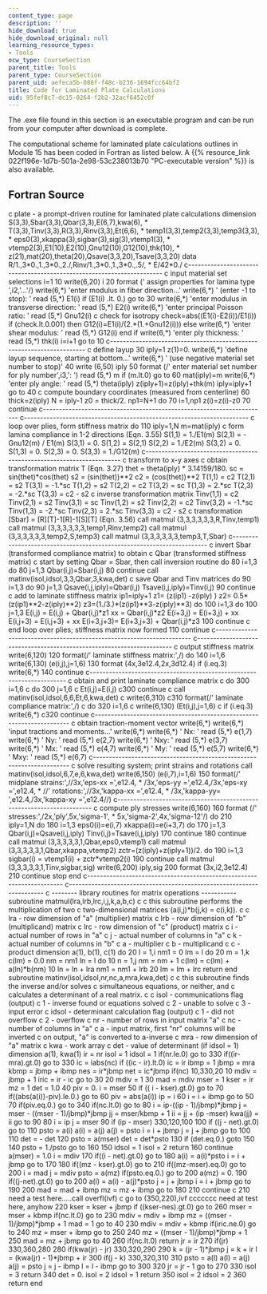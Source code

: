 ```yaml
---
content_type: page
description: ''
hide_download: true
hide_download_original: null
learning_resource_types:
- Tools
ocw_type: CourseSection
parent_title: Tools
parent_type: CourseSection
parent_uid: aefeca5b-086f-f48c-b236-1694fcc64bf2
title: Code for Laminated Plate Calculations
uid: 95fef8c7-dc15-0264-f2b2-32acf6452c0f
---
```


The .exe file found in this section is an executable program and can be run from your computer after download is complete.

The computational scheme for laminated plate calculations outlines in Module 15 has been coded in Fortran as listed below. A {{% resource_link 022f196e-1d7b-501a-2e98-53c238013b70 "PC-executable version" %}} is also available.

Fortran Source
--------------

c     plate - a prompt-driven routine for laminated plate calculations
dimension S(3,3),Sbar(3,3),Qbar(3,3),E(6,7),kwa(6),
\*          T(3,3),Tinv(3,3),R(3,3),Rinv(3,3),Et(6,6),
\*          temp1(3,3),temp2(3,3),temp3(3,3),
\*          eps0(3),xkappa(3),sigbar(3),sig(3),vtemp1(3),
\*          vtemp2(3),E1(10),E2(10),Gnu12(10),G12(10),thk(10),
\*          z(21),mat(20),theta(20),Qsave(3,3,20),Tsave(3,3,20)
data R/1.,3\*0.,1.,3\*0.,2./,Rinv/1.,3\*0.,1.,3\*0.,.5/,
\*     E/42\*0./
c----------------------------------------------------------------------
c     input material set selections
i=1
10    write(6,20) i
20    format (' assign properties for lamina type ',i2,'...'/)
write(6,\*) 'enter modulus in fiber direction...'
write(6,\*) '   (enter -1 to stop): '
read (5,\*) E1(i)
if (E1(i) .lt. 0.) go to 30
write(6,\*) 'enter modulus in transverse direction: '
read (5,\*) E2(i)
write(6,\*) 'enter principal Poisson ratio: '
read (5,\*) Gnu12(i)
c        check for isotropy
check=abs((E1(i)-E2(i))/E1(i))
if (check.lt.0.001) then
G12(i)=E1(i)/(2.\*(1.+Gnu12(i)))
else
write(6,\*) 'enter shear modulus: '
read (5,\*) G12(i)
end if
write(6,\*) 'enter ply thickness: '
read (5,\*) thk(i)
i=i+1
go to 10
c----------------------------------------------------------------------
c     define layup
30    iply=1
z(1)=0.
write(6,\*) 'define layup sequence, starting at bottom...'
write(6,\*) '   (use negative material set number to stop)'
40    write (6,50) iply
50    format (/' enter material set number for ply number',i3,': ')
read (5,\*) m
if (m.lt.0) go to 60
mat(iply)=m
write(6,\*) 'enter ply angle: '
read (5,\*) theta(iply)
z(iply+1)=z(iply)+thk(m)
iply=iply+1
go to 40
c     compute boundary coordinates (measured from centerline)
60    thick=z(iply)
N = iply-1
z0 = thick/2.
np1=N+1
do 70 i=1,np1
z(i)=z(i)-z0
70    continue
c----------------------------------------------------------------------
c----------------------------------------------------------------------
c     loop over plies, form stiffness matrix
do 110 iply=1,N
m=mat(iply)
c        form lamina compliance in 1-2 directions (Eqn. 3.55)
S(1,1) = 1./E1(m)
S(2,1) = -Gnu12(m) / E1(m)
S(3,1) = 0.
S(1,2) = S(2,1)
S(2,2) = 1./E2(m)
S(3,2) = 0.
S(1,3) = 0.
S(2,3) = 0.
S(3,3) = 1./G12(m)
c----------------------------------------------------------------------
c        transform to x-y axes
c        obtain transformation matrix T (Eqn. 3.27)
thet = theta(iply) \* 3.14159/180.
sc = sin(thet)\*cos(thet)
s2 = (sin(thet))\*\*2
c2 = (cos(thet))\*\*2
T(1,1) = c2
T(2,1) = s2
T(3,1) = -1.\*sc
T(1,2) = s2
T(2,2) = c2
T(3,2) = sc
T(1,3) = 2.\*sc
T(2,3) = -2.\*sc
T(3,3) = c2 - s2
c        inverse transformation matrix
Tinv(1,1) = c2
Tinv(2,1) = s2
Tinv(3,1) = sc
Tinv(1,2) = s2
Tinv(2,2) = c2
Tinv(3,2) = -1.\*sc
Tinv(1,3) = -2.\*sc
Tinv(2,3) = 2.\*sc
Tinv(3,3) = c2 - s2
c        transformation \[Sbar\] = \[R\]\[T\]-1\[R\]-1\[S\]\[T\] (Eqn. 3.56)
call matmul (3,3,3,3,3,3,R,Tinv,temp1)
call matmul (3,3,3,3,3,3,temp1,Rinv,temp2)
call matmul (3,3,3,3,3,3,temp2,S,temp3)
call matmul (3,3,3,3,3,3,temp3,T,Sbar)
c----------------------------------------------------------------------
c        invert Sbar (transformed compliance matrix) to obtain
c               Qbar (transformed stiffness matrix)
c        start by setting Qbar = Sbar, then call inversion routine
do 80 i=1,3
do 80 j=1,3
Qbar(i,j)=Sbar(i,j)
80       continue
call matinv(isol,idsol,3,3,Qbar,3,kwa,det)
c        save Qbar and Tinv matrices
do 90 i=1,3
do 90 j=1,3
Qsave(i,j,iply)=Qbar(i,j)
Tsave(i,j,iply)=Tinv(i,j)
90       continue
c        add to laminate stiffness matrix
ip1=iply+1
z1=        (z(ip1)   -z(iply)   )
z2=    0.5\*(z(ip1)\*\*2-z(iply)\*\*2)
z3=(1./3.)\*(z(ip1)\*\*3-z(iply)\*\*3)
do 100 i=1,3
do 100 j=1,3
E(i,j)    =  E(i,j) +     Qbar(i,j)\*z1
xx        =               Qbar(i,j)\*z2
E(i+3,j)  =  E(i+3,j) +   xx
E(i,j+3)  =  E(i,j+3) +   xx
E(i+3,j+3)=  E(i+3,j+3) + Qbar(i,j)\*z3
100      continue
c     end loop over plies; stiffness matrix now formed
110   continue
c----------------------------------------------------------------------
c----------------------------------------------------------------------
c     output stiffness matrix
write(6,120)
120   format(/' laminate stiffness matrix:',/)
do 140 i=1,6
write(6,130) (e(i,j),j=1,6)
130      format (4x,3e12.4,2x,3d12.4)
if (i.eq.3) write(6,\*)
140   continue
c----------------------------------------------------------------------
c     obtain and print laminate compliance matrix
c      do 300 i=1,6
c      do 300 j=1,6
c         Et(i,j)=E(i,j)
c300   continue
c      call matinv(isol,idsol,6,6,Et,6,kwa,det)
c      write(6,310)
c310   format(/' laminate compliance matrix:',/)
c      do 320 i=1,6
c         write(6,130) (Et(i,j),j=1,6)
c         if (i.eq.3) write(6,\*)
c320   continue
c----------------------------------------------------------------------
c     obtain traction-moment vector
write(6,\*)
write(6,\*) 'input tractions and moments...'
write(6,\*)
write(6,\*) '   Nx: '
read (5,\*) e(1,7)
write(6,\*) '   Ny: '
read (5,\*) e(2,7)
write(6,\*) '  Nxy: '
read (5,\*) e(3,7)
write(6,\*) '   Mx: '
read (5,\*) e(4,7)
write(6,\*) '   My: '
read (5,\*) e(5,7)
write(6,\*) '  Mxy: '
read (5,\*) e(6,7)
c----------------------------------------------------------------------
c     solve resulting system; print strains and rotations
call matinv(isol,idsol,6,7,e,6,kwa,det)
write(6,150) (e(i,7),i=1,6)
150   format(/' midplane strains:',//3x,'eps-xx =',e12.4,
\*   /3x,'eps-yy =',e12.4,/3x,'eps-xy =',e12.4,
\*   //' rotations:',//3x,'kappa-xx =',e12.4,
\*   /3x,'kappa-yy= ',e12.4,/3x,'kappa-xy =',e12.4//)
c----------------------------------------------------------------------
c     compute ply stresses
write(6,160)
160   format (/' stresses:',/2x,'ply',5x,'sigma-1',
\*        5x,'sigma-2',4x,'sigma-12'/)
do 210 iply=1,N
do 180 i=1,3
eps0(i)=e(i,7)
xkappa(i)=e(i+3,7)
do 170 j=1,3
Qbar(i,j)=Qsave(i,j,iply)
Tinv(i,j)=Tsave(i,j,iply)
170         continue
180      continue
call matmul (3,3,3,3,3,1,Qbar,eps0,vtemp1)
call matmul (3,3,3,3,3,1,Qbar,xkappa,vtemp2)
zctr=(z(iply)+z(iply+1))/2.
do 190 i=1,3
sigbar(i) = vtemp1(i) + zctr\*vtemp2(i)
190      continue
call matmul (3,3,3,3,3,1,Tinv,sigbar,sig)
write(6,200) iply,sig
200      format (3x,i2,3e12.4)
210   continue
stop
end
c----------------------------------------------------------------------
c----------------------------------------------------------------------
c --------  library routines for matrix operations -----------
subroutine matmul(lra,lrb,lrc,i,j,k,a,b,c)
c
c     this subroutine performs the multiplication of two
c     two-dimensional matrices (a(i,j)\*b(j,k) = c(i,k)).
c
c     lra - row dimension of "a" (multiplier) matrix
c     lrb - row dimension of "b" (multiplicand) matrix
c     lrc - row dimension of "c" (product) matrix
c     i   - actual number of rows in "a"
c     j   - actual number of columns in "a"
c     k   - actual number of columns in "b"
c     a   - multiplier
c     b   - multiplicand
c     c   - product
dimension a(1), b(1), c(1)
do 20 l = 1,i
nm1 = 0
lm = l
do 20 m = 1,k
c(lm) = 0.0
nm = nm1
ln = l
do 10 n = 1,j
nm = nm + 1
c(lm) = c(lm) + a(ln)\*b(nm)
10   ln = ln + lra
nm1 = nm1 + lrb
20   lm = lm + lrc
return
end
subroutine matinv(isol,idsol,nr,nc,a,mra,kwa,det)
c
c     this subroutine finds the inverse and/or solves
c     simultaneous equations, or neither, and
c     calculates a determinant of a real matrix.
c
c     isol - communications flag (output)
c        1 - inverse found or equations solved
c        2 - unable to solve
c        3 - input error
c     idsol - determinant calculation flag (output)
c        1 - did not overflow
c        2 - overflow
c     nr - number of rows in input matrix "a"
c     nc - number of columns in "a"
c     a  - input matrix, first "nr" columns will be inverted
c             on output, "a" is converted to a-inverse
c     mra - row dimension of "a" matrix
c     kwa - work array
c     det - value of determinant (if idsol = 1)
dimension a(1), kwa(1)
ir = nr
isol = 1
idsol = 1
if(nr.le.0) go to 330
if((ir-mra).gt.0) go to 330
ic = iabs(nc)
if ((ic - ir).lt.0) ic = ir
ibmp = 1
jbmp = mra
kbmp = jbmp + ibmp
nes = ir\*jbmp
net = ic\*jbmp
if(nc) 10,330,20
10   mdiv = jbmp + 1
iric = ir - ic
go to 30
20   mdiv = 1
30   mad = mdiv
mser = 1
kser = ir
mz = 1
det = 1.0
40   piv = 0.
i = mser
50   if (( i - kser).gt.0) go to 70
if((abs(a(i))-piv).le.0.) go to 60
piv = abs(a(i))
ip = i
60   i = i + ibmp
go to 50
70   if(piv.eq.0.) go to 340
if(nc.lt.0) go to 80
i = ip-((ip - 1)/jbmp)\*jbmp
j = mser - ((mser - 1)/jbmp)\*jbmp
jj = mser/kbmp + 1
ii = jj + (ip -mser)
kwa(jj) = ii
go to 90
80   i = ip
j = mser
90   if (ip - mser) 330,120,100
100  if ((j - net).gt.0) go to 110
psto = a(i)
a(i) = a(j)
a(j) = psto
i = i + jbmp
j = j + jbmp
go to 100
110  det = - det
120  psto = a(mser)
det = det\*psto
130  if (det.eq.0.) goto 150
140  psto = 1./psto
go to 160
150  idsol = 1
isol = 2
return
160  continue
a(mser) = 1.0
i = mdiv
170  if((i - net).gt.0) go to 180
a(i) = a(i)\*psto
i = i + jbmp
go to 170
180  if((mz - kser).gt.0) go to 210
if((mz-mser).eq.0) go to 200
i = mad
j = mdiv
psto = a(mz)
if(psto.eq.0.) go to 200
a(mz) = 0.
190  if((j-net).gt.0) go to 200
a(i) = a(i) - a(j)\*psto
j = j + jbmp
i = i + jbmp
go to 190
200  mad = mad + ibmp
mz = mz + ibmp
go to 180
210 continue
c 210  need a test here.....call overfl(ivf)
c      go to (350,220),ivf
ccccccc  need at test here, anyhow
220  kser = kser + jbmp
if ((kser-nes).gt.0) go to 260
mser = mser + kbmp
if(nc.lt.0) go to 230
mdiv = mdiv + ibmp
mz = ((mser - 1)/jbmp)\*jbmp + 1
mad = 1
go to 40
230  mdiv = mdiv + kbmp
if(iric.ne.0) go to 240
mz = mser + ibmp
go to 250
240  mz = ((mser - 1)/jbmp)\*jbmp + 1
250  mad = mz + jbmp
go to 40
260  if(nc.lt.0) return
jr = ir
270  if(jr) 330,360,280
280  if(kwa(jr) - jr) 330,320,290
290  k = (jr - 1)\*jbmp
j = k + ir
l = (kwa(jr) - 1)\*jbmp + ir
300  if(j - k) 330,320,310
310  psto = a(l)
a(l) = a(j)
a(j) = psto
j = j - ibmp
l = l - ibmp
go to 300
320  jr = jr - 1
go to 270
330  isol = 3
return
340  det = 0.
isol = 2
idsol = 1
return
350  isol = 2
idsol = 2
360  return
end